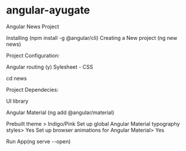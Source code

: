 # angular-ayugate

Angular News Project 


   Installing (npm install -g @angular/cli)
   Creating a New project (ng new news)
   
   Project Configuration:

   Angular routing (y)
   Sylesheet - CSS

   cd news

   Project Dependecies: 
   
   UI library 
   
   Angular Material (ng add @angular/material)

   Prebuilt theme > Indigo/Pink
   Set up global Angular Material typography styles> Yes
   Set up browser animations for Angular Material> Yes

   Run App(ng serve --open)
